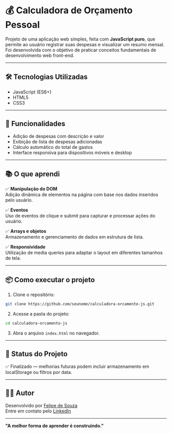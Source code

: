 # 💰 Calculadora de Orçamento Pessoal

Projeto de uma aplicação web simples, feita com **JavaScript puro**, que permite ao usuário registrar suas despesas e visualizar um resumo mensal.  
Foi desenvolvida com o objetivo de praticar conceitos fundamentais de desenvolvimento web front-end.

---

## 🛠 Tecnologias Utilizadas

- JavaScript (ES6+)  
- HTML5  
- CSS3  

---

## 🎯 Funcionalidades

- Adição de despesas com descrição e valor
- Exibição de lista de despesas adicionadas
- Cálculo automático do total de gastos
- Interface responsiva para dispositivos móveis e desktop

---

## 📚 O que aprendi

✅ **Manipulação do DOM**  
Adição dinâmica de elementos na página com base nos dados inseridos pelo usuário.

✅ **Eventos**  
Uso de eventos de clique e submit para capturar e processar ações do usuário.

✅ **Arrays e objetos**  
Armazenamento e gerenciamento de dados em estrutura de lista.

✅ **Responsividade**  
Utilização de media queries para adaptar o layout em diferentes tamanhos de tela.

---

## 📦 Como executar o projeto

1. Clone o repositório:
```bash
git clone https://github.com/seunome/calculadora-orcamento-js.git
```

2. Acesse a pasta do projeto:
```bash
cd calculadora-orcamento-js
```

3. Abra o arquivo `index.html` no navegador.

---

## 📌 Status do Projeto

✅ Finalizado — melhorias futuras podem incluir armazenamento em localStorage ou filtros por data.

---

## 🙋‍♂️ Autor

Desenvolvido por [Felipe de Souza](https://github.com/dysouza)  
Entre em contato pelo [LinkedIn](https://www.linkedin.com/in/felipe-de-souza-santos-78b61a34b)

---

**"A melhor forma de aprender é construindo."**
